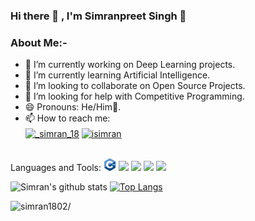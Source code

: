### Hi there 👋 , I'm Simranpreet Singh 👤
### About Me:-
- 🔭 I’m currently working on Deep Learning projects.
- 🌱 I’m currently learning Artificial Intelligence.
- 👯 I’m looking to collaborate on Open Source Projects.
- 🤔 I’m looking for help with Competitive Programming.
- 😄 Pronouns: He/Him👦.
- 📫 How to reach me:
<br/><a href="https://www.instagram.com/_simran_18/" target="_blank"><img align="center" src=https://cdn.jsdelivr.net/npm/simple-icons@3.0.1/icons/instagram.svg alt="_simran_18" height="20" width="20" /></a>
<a href="https://www.linkedin.com/in/isimran/" target="_blank"><img align="center" src=https://cdn.jsdelivr.net/npm/simple-icons@3.0.1/icons/linkedin.svg alt="isimran" height="20" width="20" /></a>
<br/>
Languages and Tools:  
<code><img height="20" src="https://raw.githubusercontent.com/github/explore/80688e429a7d4ef2fca1e82350fe8e3517d3494d/topics/cpp/cpp.png"></code>
<code><img height="20" src="https://upload.wikimedia.org/wikipedia/commons/thumb/c/c3/Python-logo-notext.svg/165px-Python-logo-notext.svg.png"></code>
<code><img height="20" src="https://html5hive.org/wp-content/uploads/2014/06/js_800x800-619x619.jpg.webp"></code>
<code><img height="20" src="https://sentry.io/_assets/logos/django-f6f336cde20615169bbf4441c748188dd9903908bc6af952df3bd8f899c55a41.svg"></code>
<code><img height="20" src="https://avatars3.githubusercontent.com/u/18133"></code>
<br/>

![Simran's github stats](https://github-readme-stats.vercel.app/api?username=simran1802&show_icons=true&theme=radical) [![Top Langs](https://github-readme-stats.vercel.app/api/top-langs/?username=simran1802&layout=compact)](https://github.com/anuraghazra/github-readme-stats)

<p align="right">
  <img align="left" src=https://komarev.com/ghpvc/?username=simran1802 alt=simran1802/>


